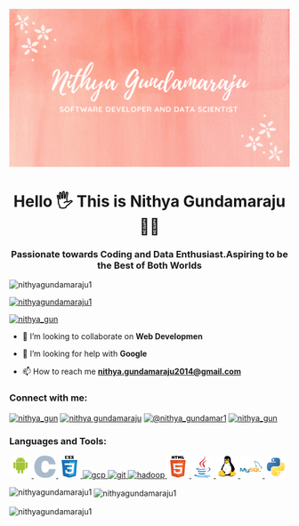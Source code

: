 ![Header](https://github.com/nithyagundamaraju1/nithyagundamaraju1/blob/main/header-github.png)
<h1 align="center">Hello 🖐️ This is Nithya Gundamaraju 👩‍💻</h1>
<h3 align="center">Passionate towards Coding and Data Enthusiast.Aspiring to be the Best of Both Worlds</h3>

<p align="left"> <img src="https://komarev.com/ghpvc/?username=nithyagundamaraju1&label=Profile%20views&color=0e75b6&style=flat" alt="nithyagundamaraju1" /> </p>

<p align="left"> <a href="https://github.com/ryo-ma/github-profile-trophy"><img src="https://github-profile-trophy.vercel.app/?username=nithyagundamaraju1" alt="nithyagundamaraju1" /></a> </p>

<p align="left"> <a href="https://twitter.com/nithya_gun" target="blank"><img src="https://img.shields.io/twitter/follow/nithya_gun?logo=twitter&style=for-the-badge" alt="nithya_gun" /></a> </p>

- 👯 I’m looking to collaborate on **Web Developmen**

- 🤝 I’m looking for help with **Google**

- 📫 How to reach me **nithya.gundamaraju2014@gmail.com**

<h3 align="left">Connect with me:</h3>
<p align="left">
<a href="https://twitter.com/nithya_gun" target="blank"><img align="center" src="https://cdn.jsdelivr.net/npm/simple-icons@3.0.1/icons/twitter.svg" alt="nithya_gun" height="30" width="40" /></a>
<a href="https://linkedin.com/in/nithya gundamaraju" target="blank"><img align="center" src="https://cdn.jsdelivr.net/npm/simple-icons@3.0.1/icons/linkedin.svg" alt="nithya gundamaraju" height="30" width="40" /></a>
<a href="https://www.hackerrank.com/@nithya_gundamar1" target="blank"><img align="center" src="https://cdn.jsdelivr.net/npm/simple-icons@3.0.1/icons/hackerrank.svg" alt="@nithya_gundamar1" height="30" width="40" /></a>
<a href="https://www.hackerearth.com/nithya_gun" target="blank"><img align="center" src="https://cdn.jsdelivr.net/npm/simple-icons@3.0.1/icons/hackerearth.svg" alt="nithya_gun" height="30" width="40" /></a>
</p>

<h3 align="left">Languages and Tools:</h3>
<p align="left"> <a href="https://developer.android.com" target="_blank"> <img src="https://raw.githubusercontent.com/devicons/devicon/master/icons/android/android-original-wordmark.svg" alt="android" width="40" height="40"/> </a> <a href="https://www.cprogramming.com/" target="_blank"> <img src="https://raw.githubusercontent.com/devicons/devicon/master/icons/c/c-original.svg" alt="c" width="40" height="40"/> </a> <a href="https://www.w3schools.com/css/" target="_blank"> <img src="https://raw.githubusercontent.com/devicons/devicon/master/icons/css3/css3-original-wordmark.svg" alt="css3" width="40" height="40"/> </a> <a href="https://cloud.google.com" target="_blank"> <img src="https://www.vectorlogo.zone/logos/google_cloud/google_cloud-icon.svg" alt="gcp" width="40" height="40"/> </a> <a href="https://git-scm.com/" target="_blank"> <img src="https://www.vectorlogo.zone/logos/git-scm/git-scm-icon.svg" alt="git" width="40" height="40"/> </a> <a href="https://hadoop.apache.org/" target="_blank"> <img src="https://www.vectorlogo.zone/logos/apache_hadoop/apache_hadoop-icon.svg" alt="hadoop" width="40" height="40"/> </a> <a href="https://www.w3.org/html/" target="_blank"> <img src="https://raw.githubusercontent.com/devicons/devicon/master/icons/html5/html5-original-wordmark.svg" alt="html5" width="40" height="40"/> </a> <a href="https://www.java.com" target="_blank"> <img src="https://raw.githubusercontent.com/devicons/devicon/master/icons/java/java-original.svg" alt="java" width="40" height="40"/> </a> <a href="https://www.linux.org/" target="_blank"> <img src="https://raw.githubusercontent.com/devicons/devicon/master/icons/linux/linux-original.svg" alt="linux" width="40" height="40"/> </a> <a href="https://www.mysql.com/" target="_blank"> <img src="https://raw.githubusercontent.com/devicons/devicon/master/icons/mysql/mysql-original-wordmark.svg" alt="mysql" width="40" height="40"/> </a> <a href="https://www.python.org" target="_blank"> <img src="https://raw.githubusercontent.com/devicons/devicon/master/icons/python/python-original.svg" alt="python" width="40" height="40"/> </a> </p>

<p><img align="left" src="https://github-readme-stats.vercel.app/api/top-langs?username=nithyagundamaraju1&show_icons=true&locale=en&layout=compact" alt="nithyagundamaraju1" /></p>

<p>&nbsp;<img align="center" src="https://github-readme-stats.vercel.app/api?username=nithyagundamaraju1&show_icons=true&locale=en" alt="nithyagundamaraju1" /></p>

<p><img align="center" src="https://github-readme-streak-stats.herokuapp.com/?user=nithyagundamaraju1&" alt="nithyagundamaraju1" /></p>

